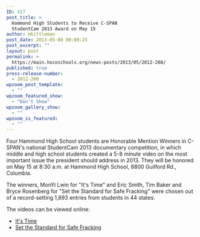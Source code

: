 ```yaml
---
ID: 417
post_title: >
  Hammond High Students to Receive C-SPAN
  StudentCam 2013 Award on May 15
author: mkittleman
post_date: 2013-05-08 00:00:25
post_excerpt: ""
layout: post
permalink: >
  https://main.hocoschools.org/news-posts/2013/05/2012-208/
published: true
press-release-number:
  - 2012-208
wpzoom_post_template:
  - ""
wpzoom_featured_show:
  - "Don't Show"
wpzoom_gallery_show:
  - ""
wpzoom_is_featured:
  - ""
---
```

Four Hammond High School students are Honorable Mention Winners in C-SPAN's national StudentCam 2013 documentary competition, in which middle and high school students created a 5-8 minute video on the most important issue the president should address in 2013. They will be honored on May 15 at 8:30 a.m. at Hammond High School, 8800 Guilford Rd., Columbia.

The winners, MonYi Lwin for "It's Time" and Eric Smith, Tim Baker and Bryce Rosenberg for "Set the Standard for Safe Fracking" were chosen out of a record-setting 1,893 entries from students in 44 states.

The videos can be viewed online:
<ul>
	<li><a href="http://studentcam.viddler.com/videos/watch.php?id=9b519b19">It's Time</a></li>
	<li><a href="http://studentcam.viddler.com/videos/watch.php?id=64f822c">Set the Standard for Safe Fracking</a></li>
</ul>